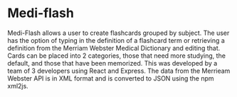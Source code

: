 # Medi-flash
Medi-Flash allows a user to create flashcards grouped by subject. The user has the option of typing in the definition of a flashcard term or retrieving a definition from the Merriam Webster Medical Dictionary and editing that. Cards can be placed into 2 categories, those that need more studying, the default, and those that have been memorized. This was developed by a team of 3 developers using React and Express. The data from the Merrieam Webster API is in XML format and is converted to JSON using the npm xml2js.
